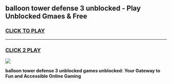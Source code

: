 
## balloon tower defense 3 unblocked - Play Unblocked Gmaes & Free
<h3>
<a href="https://news.freeplayer.one?title=balloon_tower_defense_3_unblocked&ref=23F">CLICK TO PLAY</a></h3>
<hr>

<h3>
<a href="https://news.freeplayer.one?title=balloon_tower_defense_3_unblocked&ref=23F">CLICK 2 PLAY</a>
  
</h3>

<a href="https://news.freeplayer.one?title=balloon_tower_defense_3_unblocked&ref=23F/"><img src="https://clearcache.store/games.png"></a>


**balloon tower defense 3 unblocked games unblocked: Your Gateway to Fun and Accessible Online Gaming**
